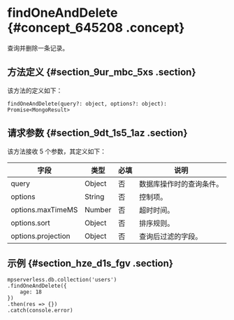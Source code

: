 # findOneAndDelete {#concept_645208 .concept}

查询并删除一条记录。

## 方法定义 {#section_9ur_mbc_5xs .section}

该方法的定义如下：

``` {#codeblock_3x9_6ef_9rs}
findOneAndDelete(query?: object, options?: object): Promise<MongoResult>
```

## 请求参数 {#section_9dt_1s5_1az .section}

该方法接收 5 个参数，其定义如下：

|字段|类型|必填|说明|
|--|--|--|--|
|query|Object|否|数据库操作时的查询条件。|
|options|String|否|控制项。|
|options.maxTimeMS|Number|否|超时时间。|
|options.sort|Object|否|排序规则。|
|options.projection|Object|否|查询后过滤的字段。|

## 示例 {#section_hze_d1s_fgv .section}

``` {#codeblock_s36_gy0_8pd}
mpserverless.db.collection('users')
.findOneAndDelete({
    age: 18
})
.then(res => {})
.catch(console.error)
```

